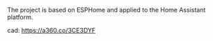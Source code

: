 The project is based on ESPHome and applied to the Home Assistant platform.

cad:
https://a360.co/3CE3DYF
